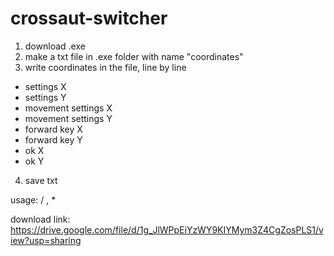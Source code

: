 # crossaut-switcher

1. download .exe
2. make a txt file in .exe folder with name "coordinates" 
3. write coordinates in the file, line by line
  - settings X
  - settings Y
  - movement settings X
  - movement settings Y
  - forward key X 
  - forward key Y
  - ok X 
  - ok Y 
4. save txt

usage: / , *


download link: https://drive.google.com/file/d/1g_JlWPpEiYzWY9KIYMym3Z4CgZosPLS1/view?usp=sharing
